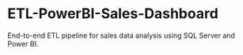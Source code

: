 # ETL-PowerBI-Sales-Dashboard
End-to-end ETL pipeline for sales data analysis using SQL Server and Power BI.
